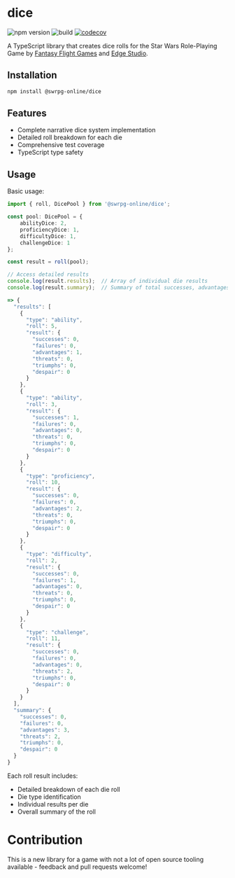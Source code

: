 # dice

![npm version](https://img.shields.io/npm/v/@swrpg-online/dice)
![build](https://github.com/swrpg-online/dice/actions/workflows/release.yml/badge.svg)
[![codecov](https://codecov.io/gh/swrpg-online/dice/graph/badge.svg?token=BQIFNBWKI8)](https://codecov.io/gh/swrpg-online/dice)

A TypeScript library that creates dice rolls for the Star Wars Role-Playing Game by [Fantasy Flight Games](https://www.fantasyflightgames.com/en/starwarsrpg/) and [Edge Studio](https://www.edge-studio.net/categories-games/starwarsrpg/).

## Installation

```bash
npm install @swrpg-online/dice
```

## Features

- Complete narrative dice system implementation
- Detailed roll breakdown for each die
- Comprehensive test coverage
- TypeScript type safety

## Usage

Basic usage:

```typescript
import { roll, DicePool } from '@swrpg-online/dice';

const pool: DicePool = {
    abilityDice: 2,
    proficiencyDice: 1,
    difficultyDice: 1,
    challengeDice: 1
};

const result = roll(pool);

// Access detailed results
console.log(result.results);  // Array of individual die results
console.log(result.summary);  // Summary of total successes, advantages, etc.

=> {
  "results": [
    {
      "type": "ability",
      "roll": 5,
      "result": {
        "successes": 0,
        "failures": 0,
        "advantages": 1,
        "threats": 0,
        "triumphs": 0,
        "despair": 0
      }
    },
    {
      "type": "ability",
      "roll": 3,
      "result": {
        "successes": 1,
        "failures": 0,
        "advantages": 0,
        "threats": 0,
        "triumphs": 0,
        "despair": 0
      }
    },
    {
      "type": "proficiency",
      "roll": 10,
      "result": {
        "successes": 0,
        "failures": 0,
        "advantages": 2,
        "threats": 0,
        "triumphs": 0,
        "despair": 0
      }
    },
    {
      "type": "difficulty",
      "roll": 2,
      "result": {
        "successes": 0,
        "failures": 1,
        "advantages": 0,
        "threats": 0,
        "triumphs": 0,
        "despair": 0
      }
    },
    {
      "type": "challenge",
      "roll": 11,
      "result": {
        "successes": 0,
        "failures": 0,
        "advantages": 0,
        "threats": 2,
        "triumphs": 0,
        "despair": 0
      }
    }
  ],
  "summary": {
    "successes": 0,
    "failures": 0,
    "advantages": 3,
    "threats": 2,
    "triumphs": 0,
    "despair": 0
  }
}
```

Each roll result includes:

- Detailed breakdown of each die roll
- Die type identification
- Individual results per die
- Overall summary of the roll

# Contribution

This is a new library for a game with not a lot of open source tooling available - feedback and pull requests welcome!
